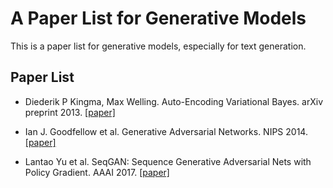 # A Paper List for Generative Models

This is a paper list for generative models, especially for text generation.

## Paper List

- Diederik P Kingma, Max Welling. Auto-Encoding Variational Bayes. arXiv preprint 2013. [[paper]][1]

- Ian J. Goodfellow et al. Generative Adversarial Networks. NIPS 2014. [[paper]][2]

- Lantao Yu et al. SeqGAN: Sequence Generative Adversarial Nets with Policy Gradient. AAAI 2017. [[paper]][3]

[1]:https://arxiv.org/abs/1312.6114
[2]:https://arxiv.org/abs/1406.2661
[3]:https://arxiv.org/abs/1609.05473
